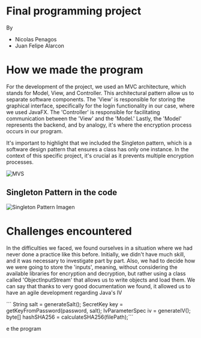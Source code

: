 # Final programming project
By 
- Nicolas Penagos
- Juan Felipe Alarcon

# How we made the program
For the development of the project, we used an MVC architecture, which stands for Model, View, and Controller. This architectural pattern allow us to separate software components. The 'View' is responsible for storing the graphical interface, specifically for the login functionality in our case, where we used JavaFX. The 'Controller' is responsible for facilitating communication between the 'View' and the 'Model.' Lastly, the 'Model' represents the backend, and by analogy, it's where the encryption process occurs in our program.

It's important to highlight that we included the Singleton pattern, which is a software design pattern that ensures a class has only one instance. In the context of this specific project, it's crucial as it prevents multiple encryption processes.

![MVS](https://4.bp.blogspot.com/-LSdEcy5ZlGY/WxMvPqGVw3I/AAAAAAAABwA/UGj7tfEfHvQ1qkKMNYGq-CM0kYH9thNvQCLcBGAs/s1600/mvc.png)

## Singleton Pattern in the code 
![Singleton Pattern Imagen](https://pbs.twimg.com/media/F__K6iVWAAAeUtM?format=jpg&name=small)

# Challenges encountered
In the difficulties we faced, we found ourselves in a situation where we had never done a practice like this before. Initially, we didn't have much skill, and it was necessary to investigate part by part. Also, we had to decide how we were going to store the 'inputs', meaning, without considering the available libraries for encryption and decryption, but rather using a class called 'ObjectInputStream' that allows us to write objects and load them.
We can say that thanks to very good documentation we found, it allowed us to have an agile development regarding Java's IV

´´´ String salt = generateSalt();
            SecretKey key = getKeyFromPassword(password, salt);
            IvParameterSpec iv = generateIV();
            byte[] hashSHA256 = calculateSHA256(filePath);´´´







e the program
